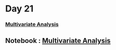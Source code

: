 # Day 21

### [Multivariate Analysis](https://www.youtube.com/watch?v=6D3VtEfCw7w&list=PLKnIA16_Rmvbr7zKYQuBfsVkjoLcJgxHH&index=21)

## Notebook : [Multivariate Analysis](./Code/index.ipynb)